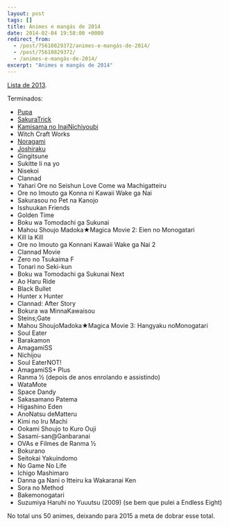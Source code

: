 ```yaml
---
layout: post
tags: []
title: Animes e mangás de 2014
date: 2014-02-04 19:58:00 +0000
redirect_from:
  - /post/75610829372/animes-e-mangás-de-2014/
  - /post/75610829372/
  - /animes-e-mangás-de-2014/
excerpt: "Animes e mangás de 2014"
---
```


[Lista de 2013](https://qgustavor.github.io/blog/animes-assistidos-e-mangás-de-2013).

Terminados:

-   [Pupa](https://qgustavor.github.io/blog/pupa-horror-em-micro-episódios)
-   [SakuraTrick](https://qgustavor.github.io/blog/sakura-trick-muito-amor-para-um-anime-só)
-   [Kamisama no InaiNichiyoubi](https://qgustavor.github.io/blog/kamisama-no-inai-nichiyoubi)
-   Witch Craft Works
-   [Noragami](https://qgustavor.github.io/blog/noragami)
-   [Joshiraku](https://qgustavor.github.io/blog/joshiraku-uma-comedia-bem-japonesa)
-   Gingitsune
-   Sukitte Ii na yo
-   Nisekoi
-   Clannad
-   Yahari Ore no Seishun Love Come wa Machigatteiru
-   Ore no Imouto ga Konna ni Kawaii Wake ga Nai
-   Sakurasou no Pet na Kanojo
-   Isshuukan Friends
-   Golden Time
-   Boku wa Tomodachi ga Sukunai
-   Mahou Shoujo Madoka★Magica Movie 2: Eien no Monogatari
-   Kill la Kill
-   Ore no Imouto ga Konnani Kawaii Wake ga Nai 2
-   Clannad Movie
-   Zero no Tsukaima F
-   Tonari no Seki-kun
-   Boku wa Tomodachi ga Sukunai Next
-   Ao Haru Ride
-   Black Bullet
-   Hunter x Hunter
-   Clannad: After Story
-   Bokura wa MinnaKawaisou
-   Steins;Gate
-   Mahou ShoujoMadoka★Magica Movie 3: Hangyaku noMonogatari
-   Soul Eater
-   Barakamon
-   AmagamiSS
-   Nichijou
-   Soul EaterNOT!
-   AmagamiSS+ Plus
-   Ranma ½ (depois de anos enrolando e assistindo)
-   WataMote
-   Space Dandy
-   Sakasamano Patema
-   Higashino Eden
-   AnoNatsu deMatteru
-   Kimi no Iru Machi
-   Ookami Shoujo to Kuro Ouji
-   Sasami-san@Ganbaranai
-   OVAs e Filmes de Ranma ½
-   Bokurano
-   Seitokai Yakuindomo
-   No Game No Life
-   Ichigo Mashimaro
-   Danna ga Nani o Itteiru ka Wakaranai Ken
-   Sora no Method
-   Bakemonogatari
-   Suzumiya Haruhi no Yuuutsu (2009) (se bem que pulei a Endless Eight)

No total uns 50 animes, deixando para 2015 a meta de dobrar esse total.

